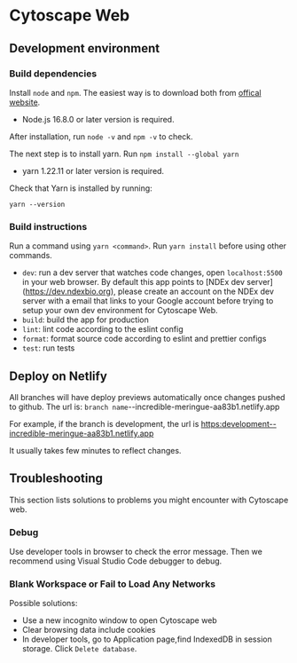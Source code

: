 # Cytoscape Web

## Development environment
### Build dependencies
Install `node` and `npm`. The easiest way is to download both from [offical website](https://nodejs.org/en/).

- Node.js 16.8.0 or later version is required.

After installation, run `node -v` and `npm -v` to check.

The next step is to install yarn. Run `npm install --global yarn`

- yarn 1.22.11 or later version is required.

Check that Yarn is installed by running:

`yarn --version`

### Build instructions

Run a command using `yarn <command>`.  Run `yarn install` before using other commands.

- `dev`: run a dev server that watches code changes, open `localhost:5500` in your web browser. By default this app points to [NDEx dev server] (https://dev.ndexbio.org), please create an account on the NDEx dev server with a email that links to your Google account before trying to setup your own dev environment for Cytoscape Web.
- `build`: build the app for production
- `lint`: lint code according to the eslint config
- `format`: format source code according to eslint and prettier configs
- `test`: run tests

## Deploy on Netlify
All branches will have deploy previews automatically once changes pushed to github. The url is:
`branch name`--incredible-meringue-aa83b1.netlify.app  

For example, if the branch is development, the url is <https:development--incredible-meringue-aa83b1.netlify.app>

It usually takes few minutes to reflect changes.

## Troubleshooting
This section lists solutions to problems you might encounter with Cytoscape web.

### Debug
Use developer tools in browser to check the error message. Then we recommend using Visual Studio Code debugger to debug.

### Blank Workspace or Fail to Load Any Networks
Possible solutions:
- Use a new incognito window to open Cytoscape web
- Clear browsing data include cookies
- In developer tools, go to Application page,find IndexedDB in session storage. Click `Delete database`.
